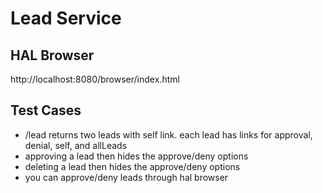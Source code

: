 # Lead Service

## HAL Browser
http://localhost:8080/browser/index.html

## Test Cases
- /lead returns two leads with self link.  each lead has links for approval, denial, self, and allLeads
- approving a lead then hides the approve/deny options
- deleting a lead then hides the approve/deny options
- you can approve/deny leads through hal browser
